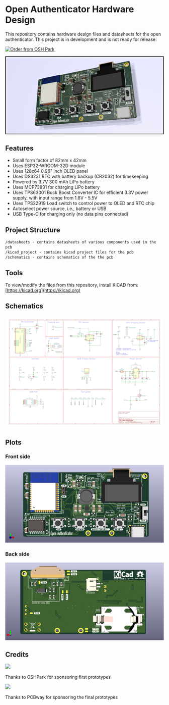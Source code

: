 # Open Authenticator Hardware Design

This repository contains hardware design files and datasheets for the open authenticator. This project is in development and is not ready for release.

<a href="https://oshpark.com/shared_projects/kZuvm8FV"><img src="https://oshpark.com/packs/media/images/badge-5f4e3bf4bf68f72ff88bd92e0089e9cf.png" alt="Order from OSH Park"></img></a>

![](/assets/open_authenticator.png)

## Features

* Small form factor of 82mm x 42mm
* Uses ESP32-WROOM-32D module
* Uses 128x64 0.96" inch OLED panel
* Uses DS3231 RTC with battery backup (CR2032) for timekeeping
* Powered by 3.7V 300 mAh LiPo battery
* Uses MCP73831 for charging LiPo battery
* Uses TPS63001 Buck Boost Converter IC for efficient 3.3V power supply, with input range from 1.8V - 5.5V
* Uses TPS22919 Load switch to control power to OLED and RTC chip
* Autoselect power source, i.e., battery or USB
* USB Type-C for charging only (no data pins connected)

## Project Structure

```
/datasheets - contains datasheets of various components used in the pcb
/kicad_project - contains kicad project files for the pcb
/schematics - contains schematics of the the pcb
```

## Tools

To view/modify the files from this repository, install KiCAD from: [https://kicad.org](https://kicad.org)

## Schematics

![](/assets/esp_2fa_board_design.svg)

## Plots

### Front side

![](assets/open_authenticator_front.png)

### Back side

![](assets/open_authenticator_back.png)

## Credits

![](https://blogdotoshparkdotcom.files.wordpress.com/2016/01/oshpark_logo_2x_360.png)

Thanks to OSHPark for sponsoring first prototypes

![](https://www.electronics-lab.com/wp-content/uploads/2020/04/0x0.png)

Thanks to PCBway for sponsoring the final prototypes
